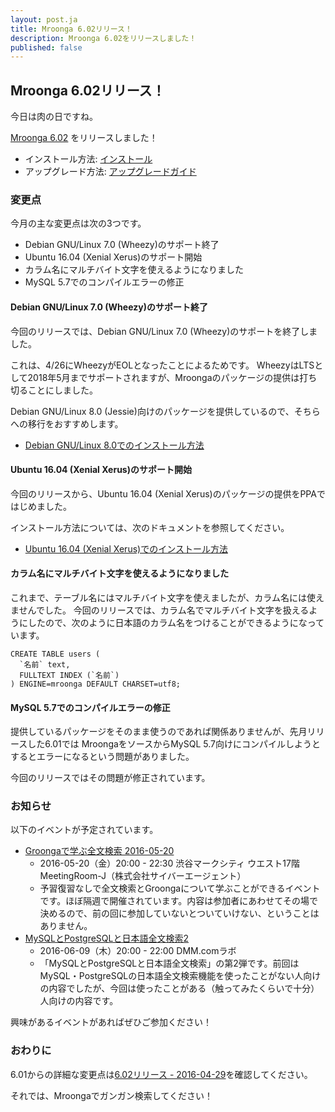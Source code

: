 ```yaml
---
layout: post.ja
title: Mroonga 6.02リリース！
description: Mroonga 6.02をリリースしました！
published: false
---
```


## Mroonga 6.02リリース！

今日は肉の日ですね。

[Mroonga 6.02](/ja/docs/news.html#release-6.02) をリリースしました！

  * インストール方法: [インストール](/ja/docs/install.html)
  * アップグレード方法: [アップグレードガイド](/ja/docs/upgrade.html)

### 変更点

今月の主な変更点は次の3つです。

* Debian GNU/Linux 7.0 (Wheezy)のサポート終了
* Ubuntu 16.04 (Xenial Xerus)のサポート開始
* カラム名にマルチバイト文字を使えるようになりました
* MySQL 5.7でのコンパイルエラーの修正

#### Debian GNU/Linux 7.0 (Wheezy)のサポート終了

今回のリリースでは、Debian GNU/Linux 7.0 (Wheezy)のサポートを終了しました。

これは、4/26にWheezyがEOLとなったことによるためです。
WheezyはLTSとして2018年5月までサポートされますが、Mroongaのパッケージの提供は打ち切ることにしました。

Debian GNU/Linux 8.0 (Jessie)向けのパッケージを提供しているので、そちらへの移行をおすすめします。

* [Debian GNU/Linux 8.0でのインストール方法](http://mroonga.org/ja/docs/install/debian.html#jessie)

#### Ubuntu 16.04 (Xenial Xerus)のサポート開始

今回のリリースから、Ubuntu 16.04 (Xenial Xerus)のパッケージの提供をPPAではじめました。

インストール方法については、次のドキュメントを参照してください。

* [Ubuntu 16.04 (Xenial Xerus)でのインストール方法](http://mroonga.org/ja/docs/install/ubuntu.html)

#### カラム名にマルチバイト文字を使えるようになりました

これまで、テーブル名にはマルチバイト文字を使えましたが、カラム名には使えませんでした。
今回のリリースでは、カラム名でマルチバイト文字を扱えるようにしたので、次のように日本語のカラム名をつけることができるようになっています。

    CREATE TABLE users (
      `名前` text,
      FULLTEXT INDEX (`名前`)
    ) ENGINE=mroonga DEFAULT CHARSET=utf8;

#### MySQL 5.7でのコンパイルエラーの修正

提供しているパッケージをそのまま使うのであれば関係ありませんが、先月リリースした6.01では
MroongaをソースからMySQL 5.7向けにコンパイルしようとするとエラーになるという問題がありました。

今回のリリースではその問題が修正されています。

### お知らせ

以下のイベントが予定されています。

  * [Groongaで学ぶ全文検索 2016-05-20](https://groonga.doorkeeper.jp/events/43780)
    * 2016-05-20（金）20:00 - 22:30 渋谷マークシティ ウエスト17階 MeetingRoom-J（株式会社サイバーエージェント）
    * 予習復習なしで全文検索とGroongaについて学ぶことができるイベントです。ほぼ隔週で開催されています。内容は参加者にあわせてその場で決めるので、前の回に参加していないとついていけない、ということはありません。
  * [MySQLとPostgreSQLと日本語全文検索2](https://groonga.doorkeeper.jp/events/41770)
    * 2016-06-09（木）20:00 - 22:00 DMM.comラボ
    * 「MySQLとPostgreSQLと日本語全文検索」の第2弾です。前回はMySQL・PostgreSQLの日本語全文検索機能を使ったことがない人向けの内容でしたが、今回は使ったことがある（触ってみたくらいで十分）人向けの内容です。

興味があるイベントがあればぜひご参加ください！

### おわりに

6.01からの詳細な変更点は[6.02リリース - 2016-04-29](/ja/docs/news.html#release-6.02)を確認してください。

それでは、Mroongaでガンガン検索してください！
